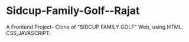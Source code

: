 # Sidcup-Family-Golf--Rajat
A Frontend Project- Clone of "SIDCUP FAMILY GOLF" Web, using HTML, CSS,JAVASCRIPT. 

